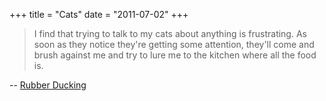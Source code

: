 +++
title = "Cats"
date = "2011-07-02"
+++

> I find that trying to talk to my cats about anything is frustrating. As soon
as they notice they're getting some attention, they'll come and brush against
me and try to lure me to the kitchen where all the food is.

-- [Rubber Ducking](http://c2.com/cgi/wiki?RubberDucking)

